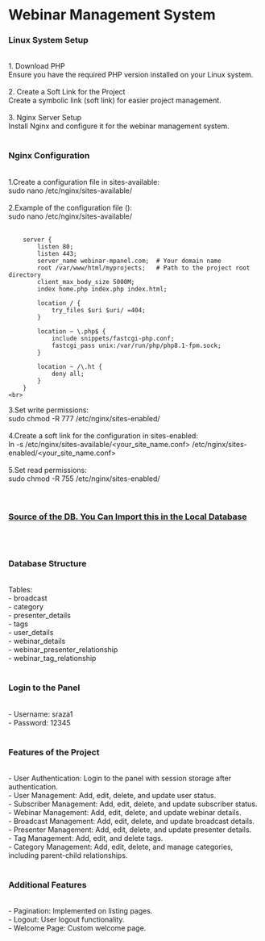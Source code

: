 <h1>Webinar Management System</h1>

<h3>Linux System Setup</h3><br>
    1. Download PHP<br>
        Ensure you have the required PHP version installed on your Linux system.<br>
    <br>
    2. Create a Soft Link for the Project<br>
        Create a symbolic link (soft link) for easier project management.<br>
        <br>
    3. Nginx Server Setup<br>
        Install Nginx and configure it for the webinar management system.<br>
        <br>
<h3>Nginx Configuration</h3><br>
    1.Create a configuration file in sites-available:<br>
        sudo nano /etc/nginx/sites-available/<your_site_name.conf><br>
        <br>
    2.Example of the configuration file (<your_site_name.conf>):<br>
        sudo nano /etc/nginx/sites-available/<your_site_name.conf><br><br>
        
        server {
            listen 80;
            listen 443;
            server_name webinar-mpanel.com;  # Your domain name
            root /var/www/html/myprojects;   # Path to the project root directory
            client_max_body_size 5000M;
            index home.php index.php index.html;

            location / {
                try_files $uri $uri/ =404;
            }

            location ~ \.php$ {
                include snippets/fastcgi-php.conf;
                fastcgi_pass unix:/var/run/php/php8.1-fpm.sock;
            }

            location ~ /\.ht {
                deny all;
            }
        }
    <br>
3.Set write permissions: <br>
        sudo chmod -R 777 /etc/nginx/sites-enabled/ <br>
        <br>
4.Create a soft link for the configuration in sites-enabled: <br>
    ln -s /etc/nginx/sites-available/<your_site_name.conf> /etc/nginx/sites-enabled/<your_site_name.conf><br>
    <br>
5.Set read permissions:<br>
    sudo chmod -R 755 /etc/nginx/sites-enabled/<br>
<br><br>
<h3><a href="#">Source of the DB. You Can Import this in the Local Database</a></h3>
<br>
<br>
<h3>Database Structure</h3><br>
Tables:<br>
    - broadcast<br>
    - category<br>
    - presenter_details<br>
    - tags<br>
    - user_details<br>
    - webinar_details<br>
    - webinar_presenter_relationship<br>
    - webinar_tag_relationship<br><br>
<h3>Login to the Panel</h3><br>
    - Username: sraza1<br>
    - Password: 12345<br>
    <br>
<h3>Features of the Project</h3><br>
    - User Authentication: Login to the panel with session storage after authentication.<br>
    - User Management: Add, edit, delete, and update user status.<br>
    - Subscriber Management: Add, edit, delete, and update subscriber status.<br>
    - Webinar Management: Add, edit, delete, and update webinar details.<br>
    - Broadcast Management: Add, edit, delete, and update broadcast details.<br>
    - Presenter Management: Add, edit, delete, and update presenter details.<br>
    - Tag Management: Add, edit, and delete tags.<br>
    - Category Management: Add, edit, delete, and manage categories, including parent-child relationships.<br>
    <br>
<h3>Additional Features</h3><br>
    - Pagination: Implemented on listing pages.<br>
    - Logout: User logout functionality.<br>
    - Welcome Page: Custom welcome page.<br>






